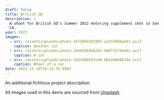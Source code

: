 ```yaml
---
draft: false
title: British GQ
description: >
  A shoot for British GQ's Summer 2022 motoring supplement shot in San Diego,
  CA.
year: 2022
images:
  - src: /assets/uploads/photo-1671004387803-cb315094ad31.avif
    caption: Another car
  - src: /assets/uploads/photo-1649286464262-466f15736a01.avif
    caption: A car
  - src: /assets/uploads/photo-1697886991540-681440046194.avif
    caption: Wheel of a car
date: 2023-11-14T10:14:33.896Z
---
```

An additional fictitious project description.

All images used in this demo are sourced from [Unsplash](https://unsplash.com/).
